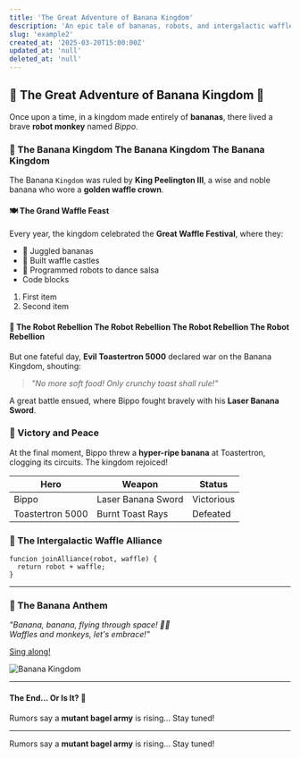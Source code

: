 ```yaml
---
title: 'The Great Adventure of Banana Kingdom'
description: 'An epic tale of bananas, robots, and intergalactic waffles.'
slug: 'example2'
created_at: '2025-03-20T15:00:00Z'
updated_at: 'null'
deleted_at: 'null'
---
```


## 🍌 The Great Adventure of Banana Kingdom 🚀

Once upon a time, in a kingdom made entirely of **bananas**, there lived a brave **robot monkey** named _Bippo_.

### 🏰 The Banana Kingdom The Banana Kingdom The Banana Kingdom

The Banana `Kingdom` was ruled by **King Peelington III**, a wise and noble banana who wore a **golden waffle crown**.

#### 🍽️ The Grand Waffle Feast

Every year, the kingdom celebrated the **Great Waffle Festival**, where they:

- 🍌 Juggled bananas
- 🧇 Built waffle castles
- 🤖 Programmed robots to dance salsa
- Code blocks

1. First item
2. Second item

#### 🤖 The Robot Rebellion The Robot Rebellion The Robot Rebellion The Robot Rebellion

But one fateful day, **Evil Toastertron 5000** declared war on the Banana Kingdom, shouting:

> _"No more soft food! Only crunchy toast shall rule!"_

A great battle ensued, where Bippo fought bravely with his **Laser Banana Sword**.

### 🎉 Victory and Peace

At the final moment, Bippo threw a **hyper-ripe banana** at Toastertron, clogging its circuits. The kingdom rejoiced!

| Hero             | Weapon             | Status     |
| ---------------- | ------------------ | ---------- |
| Bippo            | Laser Banana Sword | Victorious |
| Toastertron 5000 | Burnt Toast Rays   | Defeated   |

### 🌌 The Intergalactic Waffle Alliance

```
funcion joinAlliance(robot, waffle) {
  return robot + waffle;
}
```

---

### 🎵 The Banana Anthem

_"Banana, banana, flying through space! 🍌🚀  
Waffles and monkeys, let's embrace!"_

[Sing along!](https://example.com/banana-anthem)

![Banana Kingdom](https://upload.wikimedia.org/wikipedia/commons/4/48/Markdown-mark.svg)

---

#### **The End... Or Is It?** 🤔

Rumors say a **mutant bagel army** is rising... Stay tuned!

---

Rumors say a **mutant bagel army** is rising... Stay tuned!
